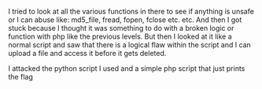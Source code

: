 I tried to look at all the various functions in there to see if anything is unsafe or I can abuse like: md5_file, fread, fopen, fclose etc. etc. 
And then I got stuck because I thought it was something to do with a broken logic or function with php like the previous levels.
But then I looked at it like a normal script and saw that there is a logical flaw within the script and I can upload a file and access it before it gets deleted.

I attacked the python script I used and a simple php script that just prints the flag
